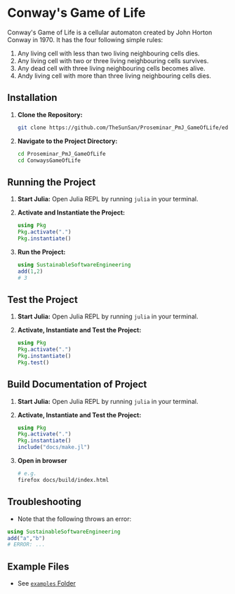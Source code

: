 # Conway's Game of Life
Conway's Game of Life is a cellular automaton created by John Horton Conway in 1970. It has the four following simple rules:
1. Any living cell with less than two living neighbouring cells dies.
2. Any living cell with two or three living neighbouring cells survives.
3. Any dead cell with three living neighbouring cells becomes alive.
4. Andy living cell with more than three living neighbouring cells dies.

## Installation

1. **Clone the Repository:**
   ```bash
   git clone https://github.com/TheSunSan/Proseminar_PmJ_GameOfLife/edit/main/ConwaysGameOfLife/README.md
   ```
2. **Navigate to the Project Directory:**
   ```bash
   cd Proseminar_PmJ_GameOfLife
   cd ConwaysGameOfLife
   ```

## Running the Project

1. **Start Julia:**
   Open Julia REPL by running `julia` in your terminal.

2. **Activate and Instantiate the Project:**
   ```julia
   using Pkg
   Pkg.activate(".")
   Pkg.instantiate()
   ```

3. **Run the Project:**
   ```julia
   using SustainableSoftwareEngineering
   add(1,2)
   # 3
   ```

## Test the Project

1. **Start Julia:**
   Open Julia REPL by running `julia` in your terminal.

2. **Activate, Instantiate and Test the Project:**
   ```julia
   using Pkg
   Pkg.activate(".")
   Pkg.instantiate()
   Pkg.test()
   ```

## Build Documentation of Project

1. **Start Julia:**
   Open Julia REPL by running `julia` in your terminal.

2. **Activate, Instantiate and Test the Project:**
   ```julia
   using Pkg
   Pkg.activate(".")
   Pkg.instantiate()
   include("docs/make.jl")
   ```

3. **Open in browser**
   ```bash
   # e.g.
   firefox docs/build/index.html
   ```

## Troubleshooting

- Note that the following throws an error:
```julia
using SustainableSoftwareEngineering
add("a","b")
# ERROR: ...
```

## Example Files

- See [`examples` Folder](./examples)
